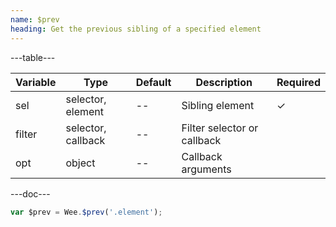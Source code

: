 ```yaml
---
name: $prev
heading: Get the previous sibling of a specified element
---
```


---table---

| Variable | Type               | Default | Description                 | Required |
| -------- | ------------------ | ------- | --------------------------- | -------- |
| sel      | selector, element  | --      | Sibling element             | &#10003; |
| filter   | selector, callback | --      | Filter selector or callback |          |
| opt      | object             | --      | Callback arguments          |          |

---doc---

```javascript
var $prev = Wee.$prev('.element');
```